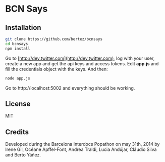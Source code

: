 BCN Says
=========

Installation
--------------

```sh
git clone https://github.com/bertez/bcnsays
cd bcnsays
npm install
```

Go to [http://dev.twitter.com](http://dev.twitter.com), log with your user, create a new app and get the api keys and access tokens. Edit **app.js** and fill the credentials object with the keys. And then:

```sh
node app.js
```

Go to http://localhost:5002 and everything should be working.


License
----
MIT

Credits
----
Developed during the Barcelona Interdocs Popathon on may 31th, 2014 by Irene Gil, Océane Apffel-Font, Andrea Traldi, Lucia Andújar, Cláudio Silva and Berto Yáñez. 
